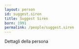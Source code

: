 ```yaml
---
layout: person
id: suggest.siren
title: Suggest Siren
born: 1991
permalink: /people/suggest.siren
---
```


Dettagli della persona 